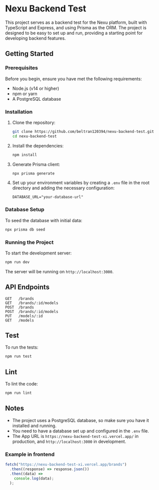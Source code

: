 # Nexu Backend Test

This project serves as a backend test for the Nexu platform, built with TypeScript and Express, and using Prisma as the ORM. The project is designed to be easy to set up and run, providing a starting point for developing backend features.

## Getting Started

### Prerequisites

Before you begin, ensure you have met the following requirements:

- Node.js (v14 or higher)
- npm or yarn
- A PostgreSQL database

### Installation

1. Clone the repository:

   ```sh
   git clone https://github.com/beltran120394/nexu-backend-test.git
   cd nexu-backend-test
   ```

2. Install the dependencies:

   ```sh
   npm install
   ```

3. Generate Prisma client:

   ```sh
   npx prisma generate
   ```

4. Set up your environment variables by creating a `.env` file in the root directory and adding the necessary configuration:
   ```env
   DATABASE_URL="your-database-url"
   ```

### Database Setup

To seed the database with initial data:

```sh
npx prisma db seed
```

### Running the Project

To start the development server:

```sh
npm run dev
```

The server will be running on `http://localhost:3000`.

## API Endpoints

```
GET   /brands
GET   /brands/:id/models
POST  /brands
POST  /brands/:id/models
PUT   /models/:id
GET   /models
```

## Test

To run the tests:

```sh
npm run test
```

## Lint

To lint the code:

```sh
npm run lint
```

## Notes

- The project uses a PostgreSQL database, so make sure you have it installed and running.
- You need to have a database set up and configured in the `.env` file.
- The App URL is `https://nexu-backend-test-xi.vercel.app/` in production, and `http://localhost:3000` in development.

### Example in frontend

```js
fetch("https://nexu-backend-test-xi.vercel.app/brands")
  .then((response) => response.json())
  .then((data) =>
    console.log(data);
  );
```
